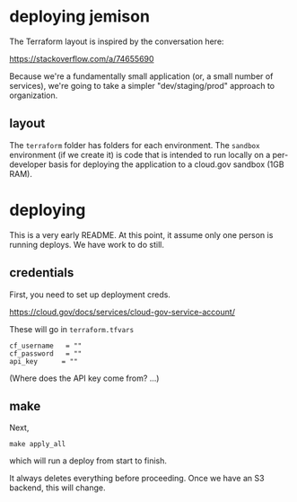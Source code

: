# deploying jemison

The Terraform layout is inspired by the conversation here:

https://stackoverflow.com/a/74655690

Because we're a fundamentally small application (or, a small number of services), we're going to take a simpler "dev/staging/prod" approach to organization.

## layout

The `terraform` folder has folders for each environment. The `sandbox` environment (if we create it) is code that is intended to run locally on a per-developer basis for deploying the application to a cloud.gov sandbox (1GB RAM).


# deploying

This is a very early README. At this point, it assume only one person is running deploys. We have work to do still.

## credentials

First, you need to set up deployment creds.

https://cloud.gov/docs/services/cloud-gov-service-account/

These will go in `terraform.tfvars`

```
cf_username   = ""
cf_password   = ""
api_key      = ""
```

(Where does the API key come from? ...)

## make 

Next, 

```
make apply_all
```

which will run a deploy from start to finish. 

It always deletes everything before proceeding. Once we have an S3 backend, this will change.